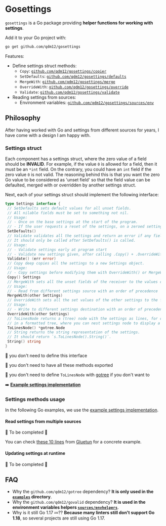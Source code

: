 # Gosettings

`gosettings` is a Go package providing **helper functions for working with settings**.

Add it to your Go project with:

```sh
go get github.com/qdm12/gosettings
```

Features:

- Define settings struct methods:
  - `Copy`: [`github.com/qdm12/gosettings/copier`](https://pkg.go.dev/github.com/qdm12/gosettings/copier)
  - `SetDefaults`: [`github.com/qdm12/gosettings/defaults`](https://pkg.go.dev/github.com/qdm12/gosettings/defaults)
  - `MergeWith`: [`github.com/qdm12/gosettings/merge`](https://pkg.go.dev/github.com/qdm12/gosettings/merge)
  - `OverrideWith`: [`github.com/qdm12/gosettings/override`](https://pkg.go.dev/github.com/qdm12/gosettings/override)
  - `Validate`: [`github.com/qdm12/gosettings/validate`](https://pkg.go.dev/github.com/qdm12/gosettings/validate)
- Reading settings from sources:
  - Environment variables: [`github.com/qdm12/gosettings/sources/env`](https://pkg.go.dev/github.com/qdm12/gosettings/sources/env)

## Philosophy

After having worked with Go and settings from different sources for years, I have come with a design I am happy with.

### Settings struct

Each component has a settings struct, where the zero value of a field should be **INVALID**.
For example, if the value `0` is allowed for a field, then it must be an `*int` field.
On the contrary, you could have an `int` field if the zero value `0` is not valid.
The reasoning behind this is that you want the zero Go value to be considered as 'unset field' so that the field value can be defaulted, merged with or overridden by another settings struct.

Next, each of your settings struct should implement the following interface:

```go
type Settings interface {
 // SetDefaults sets default values for all unset fields.
 // All nilable fields must be set to something not nil.
 // Usage:
 // - Once on the base settings at the start of the program.
 // - If the user requests a reset of the settings, on a zeroed settings struct.
 SetDefaults()
 // Validate validates all the settings and return an error if any field value is invalid.
 // It should only be called after SetDefaults() is called.
 // Usage:
 // - Validate settings early at program start
 // - Validate new settings given, after calling .Copy() + .OverrideWith(newSettings)
 Validate() (err error)
 // Copy deep copies all the settings to a new Settings object.
 // Usage:
 // - Copy settings before modifying them with OverrideWith() or MergeWith(), to validate them with Validate().
 Copy() Settings
 // MergeWith sets all the unset fields of the receiver to the values of the given settings.
 // Usage:
 // - Read from different settings source with an order of precedence
 MergeWith(other Settings)
 // OverrideWith sets all the set values of the other settings to the fields of the receiver settings.
 // Usage:
 // - Write to different settings destination with an order of precedence
 OverrideWith(other Settings)
 // ToLinesNode returns a (tree) node with the settings as lines, for displaying settings
 // in a formatted tree, where you can nest settings node to display a full settings tree.
 ToLinesNode() *gotree.Node
 // String returns the string representation of the settings.
 // It should return `s.ToLinesNode().String()`.
 String() string
}
```

💁 you don't need to define this interface

💁 you don't need to have all these methods exported

💁 you don't need to define `ToLinesNode` with [gotree](https://github.com/qdm12/gotree) if you don't want to

➡️ [**Example settings implementation**](examples/settings/settings.go)

### Settings methods usage

In the following Go examples, we use the [example settings implementation](examples/settings/settings.go).

#### Read settings from multiple sources

🚧 To be completed 🚧

You can check [these 10 lines](https://github.com/qdm12/gluetun/blob/a4c80b3045e65afbf86de44c89ad18deca51a43f/internal/configuration/sources/mux/reader.go#L31-L44) from [Gluetun](https://github.com/qdm12/gluetun) for a concrete example.

#### Updating settings at runtime

🚧 To be completed 🚧

## FAQ

- Why the `github.com/qdm12/gotree` dependency? **It is only used in the [`examples`](examples) directory**.
- Why the `github.com/qdm12/govalid` dependency? **It is used in the environment variables helpers [`sources/envhelpers`](sources/envhelpers)**.
- Why is it still Go 1.17 💤?? **Because many linters still don't support Go 1.18**, so several projects are still using Go 1.17.
